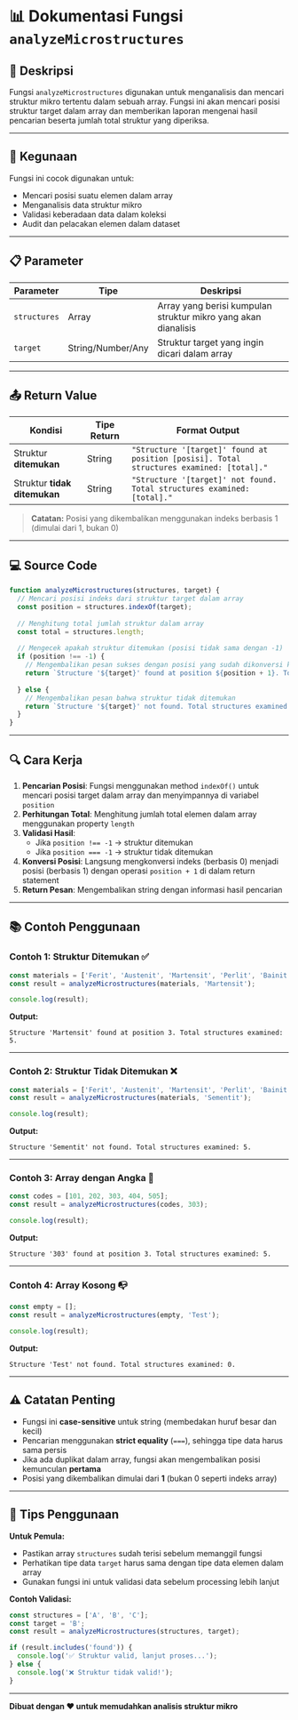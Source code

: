 # 📊 Dokumentasi Fungsi `analyzeMicrostructures`

## 📝 Deskripsi

Fungsi `analyzeMicrostructures` digunakan untuk menganalisis dan mencari struktur mikro tertentu dalam sebuah array. Fungsi ini akan mencari posisi struktur target dalam array dan memberikan laporan mengenai hasil pencarian beserta jumlah total struktur yang diperiksa.

---

## 🎯 Kegunaan

Fungsi ini cocok digunakan untuk:
- Mencari posisi suatu elemen dalam array
- Menganalisis data struktur mikro
- Validasi keberadaan data dalam koleksi
- Audit dan pelacakan elemen dalam dataset

---

## 📋 Parameter

| Parameter | Tipe | Deskripsi |
|-----------|------|-----------|
| `structures` | Array | Array yang berisi kumpulan struktur mikro yang akan dianalisis |
| `target` | String/Number/Any | Struktur target yang ingin dicari dalam array |

---

## 📤 Return Value

| Kondisi | Tipe Return | Format Output |
|---------|-------------|---------------|
| Struktur **ditemukan** | String | `"Structure '[target]' found at position [posisi]. Total structures examined: [total]."` |
| Struktur **tidak ditemukan** | String | `"Structure '[target]' not found. Total structures examined: [total]."` |

> **Catatan:** Posisi yang dikembalikan menggunakan indeks berbasis 1 (dimulai dari 1, bukan 0)

---

## 💻 Source Code

```javascript
function analyzeMicrostructures(structures, target) {
  // Mencari posisi indeks dari struktur target dalam array
  const position = structures.indexOf(target);
  
  // Menghitung total jumlah struktur dalam array
  const total = structures.length;
  
  // Mengecek apakah struktur ditemukan (posisi tidak sama dengan -1)
  if (position !== -1) {
    // Mengembalikan pesan sukses dengan posisi yang sudah dikonversi ke berbasis 1
    return `Structure '${target}' found at position ${position + 1}. Total structures examined: ${total}.`;
    
  } else {
    // Mengembalikan pesan bahwa struktur tidak ditemukan
    return `Structure '${target}' not found. Total structures examined: ${total}.`;
  }
}
```

---

## 🔍 Cara Kerja

1. **Pencarian Posisi**: Fungsi menggunakan method `indexOf()` untuk mencari posisi target dalam array dan menyimpannya di variabel `position`
2. **Perhitungan Total**: Menghitung jumlah total elemen dalam array menggunakan property `length`
3. **Validasi Hasil**: 
   - Jika `position !== -1` → struktur ditemukan
   - Jika `position === -1` → struktur tidak ditemukan
4. **Konversi Posisi**: Langsung mengkonversi indeks (berbasis 0) menjadi posisi (berbasis 1) dengan operasi `position + 1` di dalam return statement
5. **Return Pesan**: Mengembalikan string dengan informasi hasil pencarian

---

## 📚 Contoh Penggunaan

### Contoh 1: Struktur Ditemukan ✅

```javascript
const materials = ['Ferit', 'Austenit', 'Martensit', 'Perlit', 'Bainit'];
const result = analyzeMicrostructures(materials, 'Martensit');

console.log(result);
```

**Output:**
```
Structure 'Martensit' found at position 3. Total structures examined: 5.
```

---

### Contoh 2: Struktur Tidak Ditemukan ❌

```javascript
const materials = ['Ferit', 'Austenit', 'Martensit', 'Perlit', 'Bainit'];
const result = analyzeMicrostructures(materials, 'Sementit');

console.log(result);
```

**Output:**
```
Structure 'Sementit' not found. Total structures examined: 5.
```

---

### Contoh 3: Array dengan Angka 🔢

```javascript
const codes = [101, 202, 303, 404, 505];
const result = analyzeMicrostructures(codes, 303);

console.log(result);
```

**Output:**
```
Structure '303' found at position 3. Total structures examined: 5.
```

---

### Contoh 4: Array Kosong 📭

```javascript
const empty = [];
const result = analyzeMicrostructures(empty, 'Test');

console.log(result);
```

**Output:**
```
Structure 'Test' not found. Total structures examined: 0.
```

---

## ⚠️ Catatan Penting

- Fungsi ini **case-sensitive** untuk string (membedakan huruf besar dan kecil)
- Pencarian menggunakan **strict equality** (`===`), sehingga tipe data harus sama persis
- Jika ada duplikat dalam array, fungsi akan mengembalikan posisi kemunculan **pertama**
- Posisi yang dikembalikan dimulai dari **1** (bukan 0 seperti indeks array)

---

## 🚀 Tips Penggunaan

**Untuk Pemula:**
- Pastikan array `structures` sudah terisi sebelum memanggil fungsi
- Perhatikan tipe data `target` harus sama dengan tipe data elemen dalam array
- Gunakan fungsi ini untuk validasi data sebelum processing lebih lanjut

**Contoh Validasi:**
```javascript
const structures = ['A', 'B', 'C'];
const target = 'B';
const result = analyzeMicrostructures(structures, target);

if (result.includes('found')) {
  console.log('✅ Struktur valid, lanjut proses...');
} else {
  console.log('❌ Struktur tidak valid!');
}
```

---

**Dibuat dengan ❤️ untuk memudahkan analisis struktur mikro**
